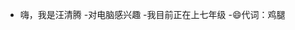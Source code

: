 - 嗨，我是汪清腾
-对电脑感兴趣
-我目前正在上七年级
-😄代词：鸡腿

<!---
WangQingteng/WangQingteng 是一个✨特殊✨的存储库，因为它的`README.md`（此文件）出现在你的 GitHub 个人资料中。
您点击可以“预览”链接查看您的更改。
--->

